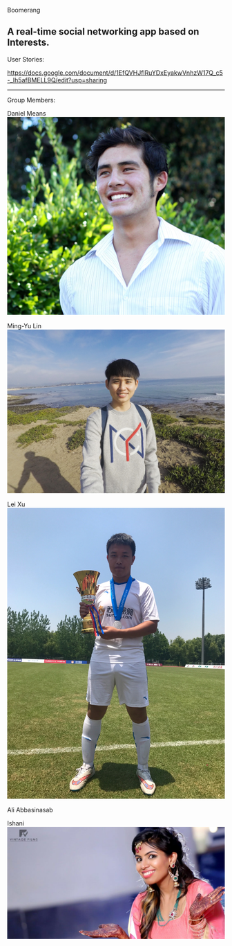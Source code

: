 Boomerang

A real-time social networking app based on Interests.
-----------------------------------------------------------------------
User Stories:

https://docs.google.com/document/d/1EfQVHJflRuYDxEyakwVnhzW17Q_c5-_Ih5afBMELL9Q/edit?usp=sharing

-----------------------------------------------------------------------
Group Members:

Daniel Means
![Alt text](/Daniel.jpg?raw=true)

Ming-Yu Lin
![Alt text](/Mingyu.jpg?raw=true)

Lei Xu
![Alt text](/Lei.jpg?raw=true)

Ali Abbasinasab

Ishani
![Alt text](/ishani.jpg?raw=true)


